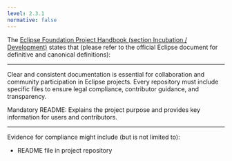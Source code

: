 ```yaml
---
level: 2.3.1
normative: false
---
```


The [Eclipse Foundation Project Handbook (section Incubation / Development)](https://www.eclipse.org/projects/handbook/#incubation-development) states that (please refer to the official Eclipse document for definitive and canonical definitions):

---

Clear and consistent documentation is essential for collaboration and community participation in Eclipse projects. Every repository must include specific files to ensure legal compliance, contributor guidance, and transparency.

Mandatory README: Explains the project purpose and provides key information for users and contributors.

---

Evidence for compliance might include (but is not limited to):

* README file in project repository

